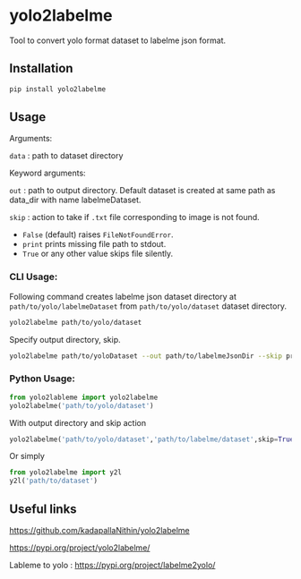 # yolo2labelme

Tool to convert yolo format dataset to labelme json format.

## Installation
```bash
pip install yolo2labelme
```
## Usage
Arguments:

`data` : path to dataset directory

Keyword arguments:

`out` : path to output directory. Default dataset is created at same path as data_dir with name labelmeDataset.

`skip` : action to take if `.txt` file corresponding to image is not found.
- `False` (default) raises `FileNotFoundError`.
- `print` prints missing file path to stdout.
- `True` or any other value skips file silently.
### CLI Usage:

Following command creates labelme json dataset directory at `path/to/yolo/labelmeDataset` from `path/to/yolo/dataset` dataset directory.
```bash
yolo2labelme path/to/yolo/dataset
```

Specify output directory, skip.

```bash
yolo2labelme path/to/yoloDataset --out path/to/labelmeJsonDir --skip print
```

### Python Usage:
```python
from yolo2lableme import yolo2labelme
yolo2labelme('path/to/yolo/dataset')
```
With output directory and skip action
```python
yolo2labelme('path/to/yolo/dataset','path/to/labelme/dataset',skip=True)
```
Or simply
```python
from yolo2labelme import y2l
y2l('path/to/dataset')
```
## Useful links
https://github.com/kadapallaNithin/yolo2labelme

https://pypi.org/project/yolo2labelme/

Lableme to yolo : https://pypi.org/project/labelme2yolo/